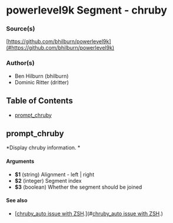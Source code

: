 # powerlevel9k Segment - chruby


### Source(s)

[https://github.com/bhilburn/powerlevel9k](#https://github.com/bhilburn/powerlevel9k)


### Author(s)

- Ben Hilburn (bhilburn)
- Dominic Ritter (dritter)


## Table of Contents

- [prompt_chruby](#prompt_chruby)

## prompt_chruby
*Display chruby information. *

#### Arguments

- **$1** (string) Alignment - left | right
- **$2** (integer) Segment index
- **$3** (boolean) Whether the segment should be joined


#### See also

- [[chruby_auto issue with ZSH](https://github.com/postmodern/chruby/issues/245).](#[chruby_auto issue with ZSH](https://github.com/postmodern/chruby/issues/245).)


